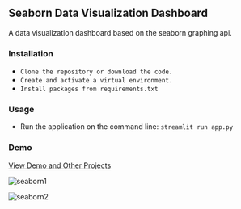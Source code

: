 ## Seaborn Data Visualization Dashboard 
A data visualization dashboard based on the seaborn graphing api.
### Installation 
- `Clone the repository or download the code.`
- `Create and activate a virtual environment.`
- `Install packages from requirements.txt`

### Usage
- Run the application on the command line: `streamlit run app.py` 

### Demo
<a href="https://abraham-atsiwo.github.io/#portfolio">View Demo and Other Projects</a>

![seaborn1](https://user-images.githubusercontent.com/17193991/185948024-26aa7b15-848a-4369-ac62-f2bd271b4930.png)

![seaborn2](https://user-images.githubusercontent.com/17193991/185947983-1e7f2170-e8fb-4457-9d36-1d455137e626.png)

